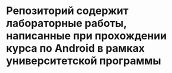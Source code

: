 # Репозиторий содержит лабораторные работы, написанные при прохождении курса по Android в рамках университетской программы